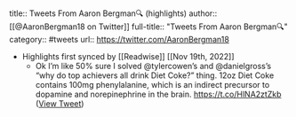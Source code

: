title:: Tweets From Aaron Bergman🔍 (highlights)
author:: [[@AaronBergman18 on Twitter]]
full-title:: "Tweets From Aaron Bergman🔍"
category:: #tweets
url:: https://twitter.com/AaronBergman18

- Highlights first synced by [[Readwise]] [[Nov 19th, 2022]]
	- Ok I’m like 50% sure I solved @tylercowen’s and @danielgross’s “why do top achievers all drink Diet Coke?” thing. 12oz Diet Coke contains 100mg phenylalanine, which is an indirect precursor to dopamine and norepinephrine in the brain.  https://t.co/HlNA2ztZkb ([View Tweet](https://twitter.com/AaronBergman18/status/1527333615763603456))
